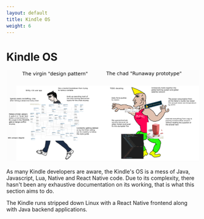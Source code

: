 ```yaml
---
layout: default
title: Kindle OS
weight: 6
---
```


# Kindle OS
![kindle_os](./kindle_os.png)

As many Kindle developers are aware, the Kindle's OS is a mess of Java, Javascript, Lua, Native and React Native code.
Due to its complexity, there hasn't been any exhaustive documentation on its working, that is what this section aims to do.

The Kindle runs stripped down Linux with a React Native frontend along with Java backend applications.